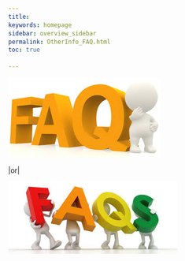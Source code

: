 ```yaml
---
title: 
keywords: homepage
sidebar: overview_sidebar
permalink: OtherInfo_FAQ.html
toc: true

---
```


![Useful links man](images/FAQ.jpg)


|or|

![useful link men](images/FAQ-men.jpg)




